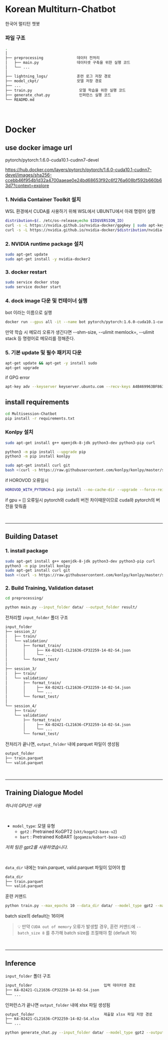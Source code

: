 # Korean Multiturn-Chatbot
한국어 멀티턴 챗봇

### **파일 구조**

```bash
.            
│
├── preprocessing               데이터 전처리 
│   ├── main.py                 데이터셋 구축을 위한 실행 코드
│   └── ...                 
│
├── lightning_logs/             훈련 로그 저장 경로
├── model_ckpt/                 모델 저장 경로
├── ...
├── train.py                     모델 학습을 위한 실행 코드
├── generate_chat.py             인퍼런스 실행 코드
└── READMD.md
```


<br>

# **Docker**

## **use docker image url**

pytorch/pytorch:1.6.0-cuda10.1-cudnn7-devel

https://hub.docker.com/layers/pytorch/pytorch/1.6.0-cuda10.1-cudnn7-devel/images/sha256-ccebb46f954b1d32a4700aaeae0e24bd68653f92c6f276a608bf592b660b63d7?context=explore

### 1. Nvidia Container Toolkit 설치
WSL 환경에서 CUDA를 사용하기 위해 WSL에서 UBUNTU에서 아래 명령어 실행
```bash
distribution=$(. /etc/os-release;echo $ID$VERSION_ID)
curl -s -L https://nvidia.github.io/nvidia-docker/gpgkey | sudo apt-key add -
curl -s -L https://nvidia.github.io/nvidia-docker/$distribution/nvidia-docker.list | sudo tee /etc/apt/sources.list.d/nvidia-docker.list
```

### 2. NVIDIA runtime package 설치
```bash
sudo apt-get update
sudo apt-get install -y nvidia-docker2
```

### 3. docker restart
```bash
sudo service docker stop
sudo service docker start
```

### 4. dock image 다운 및 컨테이너 실행
bot 이라는 이름으로 실행
```bash
docker run --gpus all -it --name bot pytorch/pytorch:1.6.0-cuda10.1-cudnn7-devel
```
만약 학습 시 메모리 오류가 생긴다면  --shm-size, --ulimit memlock=, --ulimit stack 등 명령어로 메모리를 정해준다.

### 5. 기본 update 및 필수 패키지 다운
```bash
apt-get update && apt-get -y install sudo
apt-get upgrade
```
if GPG error 
```bash
apt-key adv --keyserver keyserver.ubuntu.com --recv-keys A4B469963BF863CC
```

## **install requirements**

```bash
cd Multisession-Chatbot
pip install -r requirements.txt
```

### **Konlpy 설치**

```bash
sudo apt-get install g++ openjdk-8-jdk python3-dev python3-pip curl

python3 -m pip install --upgrade pip
python3 -m pip install konlpy    

sudo apt-get install curl git
bash <(curl -s https://raw.githubusercontent.com/konlpy/konlpy/master/scripts/mecab.sh)
```

if HOROVOD 오류일시
```bash
HOROVOD_WITH_PYTORCH=1 pip install --no-cache-dir --upgrade --force-reinstall horovod && ldconfig
```

if gpu = [] 오류일시
pytorch와 cuda의 버전 차이때문이므로 cuda와 pytorch의 버전을 맞춰줌 

<br>

----

## **Building Dataset** 

### 1. install package

```bash
sudo apt-get install g++ openjdk-8-jdk python3-dev python3-pip curl         : Install Java 1.8 or up
python3 -m pip install konlpy
sudo apt-get install curl git                                               : Mecab 설치 필요시 시행
bash <(curl -s https://raw.githubusercontent.com/konlpy/konlpy/master/scripts/mecab.sh)
```

### 2. Build Training, Validation dataset

```bash
cd preprocessing/
```

```bash
python main.py --input_folder data/ --output_folder result/
```

전처리할 `input_folder` 폴더 구조

```bash
input_folder
├── session_2/                
│   ├── train/
│   └── validation/
│       ├── format_train/
│       │     ├── K4-02421-CL21636-CP32259-14-02-S4.json
│       │     └── ...
│       └── format_test/
│
├── session_3/                
│   ├── train/
│   └── validation/
│       ├── format_train/
│       │     ├── K4-02421-CL21636-CP32259-14-02-S4.json
│       │     └── ...
│       └── format_test/
│
└── session_4/                
    ├── train/
    └── validation/
        ├── format_train/
        │     ├── K4-02421-CL21636-CP32259-14-02-S4.json
        │     └── ...
        └── format_test/
```

전처리가 끝나면, `output_folder` 내에 parquet 파일이 생성됨 
```bash
output_folder
├── train.parquet
└── valid.parquet             
```

<br>

---

## **Training Dialogue Model** 

*하나의 GPU만 사용*  

<br>

- `model_type`: 모델 유형      
    - `gpt2` : Pretrained KoGPT2 (`skt/kogpt2-base-v2`)
    - `bart` : Pretrained KoBART (`gogamza/kobart-base-v2`)

_저희 팀은 gpt2를 사용하였습니다._ 

<br>

`data_dir` 내에는 train.parquet, valid.parquet 파일이 있어야 함  
```bash
data_dir
├── train.parquet
└── valid.parquet             
```

훈련 커맨드
```bash
python train.py --max_epochs 10 --data_dir data/ --model_type gpt2 --max_len 512 --reply_len 64 --gpuid 0
```
batch size의 default는 16이며  


> 💡 만약 `CUDA out of memory` 오류가 발생할 경우, 
> 훈련 커맨드에 `--batch_size 8` 를 추가해 batch size를 조절해야 함 (default 16)

<br>

----

## **Inference** 

`input_folder` 폴더 구조

```bash
input_folder                                입력 데이터셋 경로
├── K4-02421-CL21636-CP32259-14-02-S4.json
└── ...               
```

인퍼런스가 끝나면 `output_folder` 내에 xlsx 파일 생성됨
```bash
output_folder                               제출할 xlsx 파일 저장 경로 
├── K4-02421-CL21636-CP32259-14-02-S4.xlsx  
└── ...                 
```




```bash
python generate_chat.py --input_folder data/ --model_type gpt2 --output_folder result/ --max_len 512 --reply_len 64 --gpuid 0 --model_pt <model checkpoint path>
```


<br>


